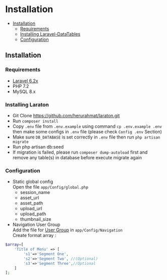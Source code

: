 # Installation

- [Installation](#installation)
	- [Requirements](#requirements)
    - [Installing Laravel-DataTables](#installing-laraton)
    - [Configuration](#configuration)

<a name="installation"></a>
## Installation

<a name="requirements"></a>
### Requirements

- [Laravel 6.2x](https://github.com/laravel/framework)
- PHP 7.2
- MySQL 8.x

<a name="installing-laraton"></a>
### Installing Laraton

- Git Clone https://github.com/herurahmat/laraton.git
- Run `composer install`
- Copy `.env` file from `.env.example` using command `cp .env.example .env` then make some configs in `.env` file (please check `Config .env` Section)
- Make sure `DB_DATABASE` is set correctly in `.env` file then run `php artisan migrate`
- Run php artisan db:seed
- If migration is failed, please run `composer dump-autoload` first and remove any table(s) in database before execute migrate again


<a name="configuration"></a>
### Configuration

- Static global config <br/>
Open the file ```app/Config/global.php```
	- session_name
	- asset_url
	- asset_path
	- upload_url
	- upload_path
	- thumbnail_size
- Navigation User Group <br/>
Add the file for [User Group](user/group#groupname) in ```app/Config/Navigation``` <br/>
Create format array : <br/>
```php
$array=[
	'Title of Menu' => [
		's1'=>'Segment One',
		's2'=>'Segment Two', //(Optional)
		's3'=>'Segment Three',//Optional
	]
];
```

